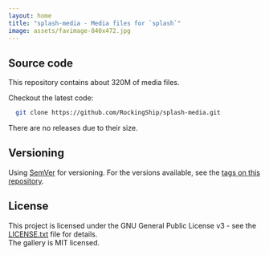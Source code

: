 ```yaml
---
layout: home
title: "splash-media - Media files for `splash`"
image: assets/favimage-840x472.jpg
---
```


## Source code

This repository contains about 320M of media files.

Checkout the latest code:

```sh
  git clone https://github.com/RockingShip/splash-media.git
```

There are no releases due to their size.

## Versioning

Using [SemVer](http://semver.org/) for versioning. For the versions available, see the [tags on this repository](https://github.com/RockingShip/splash-media/tags).

## License

This project is licensed under the GNU General Public License v3 - see the [LICENSE.txt](LICENSE.txt) file for details.  
The gallery is MIT licensed.
